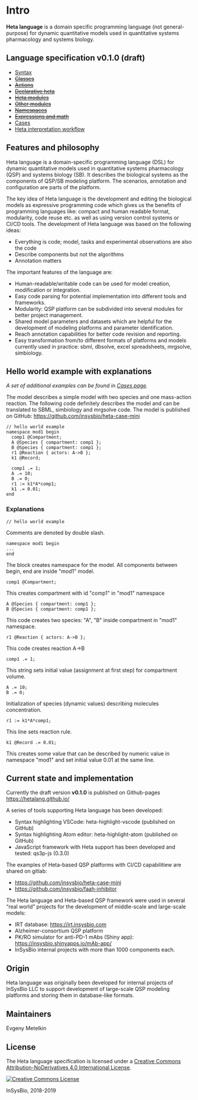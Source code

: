 
# Intro

**Heta language** is a domain specific programming language (not general-purpose) for dynamic quantitative models used in quantitative systems pharmacology and systems biology.

## Language specification v0.1.0 (draft)

- [Syntax](syntax)
- ~~[Classes](classes)~~
- ~~[Actions](actions)~~
- ~~[Declarative heta](heta-declarative)~~
- ~~[Heta modules](modules)~~
- ~~[Other modules](other-modules)~~
- ~~[Namespaces](namespaces)~~
- ~~[Expressions and math](expressions)~~
- [Cases](cases)
- [Heta interpretation workflow](workflow)

## Features and philosophy
Heta language is a domain-specific programming language (DSL) for dynamic quantitative models used in quantitative systems pharmacology (QSP) and systems biology (SB).  It describes the biological systems as the components of QSP/SB modeling platform. The scenarios, annotation and configuration are parts of the platform.

The key idea of Heta language is the development and editing the biological models as expressive programming code which gives us the benefits of programming languages like: compact and human readable format, modularity, code reuse etc. as well as using version control systems or CI/CD tools. The development of Heta language was based on the following ideas:

-	Everything is code; model, tasks and experimental observations are also the code
-	Describe components but not the algorithms
-	Annotation matters

The important features of the language are:

-	Human-readable/writable code can be used for model creation, modification or integration.
-	Easy code parsing for potential implementation into different tools and frameworks.
-	Modularity: QSP platform can be subdivided into several modules for better project management.
-	Shared model parameters and datasets which are helpful for the development of modeling platforms and parameter identification.
-	Reach annotation capabilities for better code revision and reporting.
-	Easy transformation from/to different formats of platforms and models currently used in practice: sbml, dbsolve, excel spreadsheets, mrgsolve, simbiology.

## Hello world example with explanations
*A set of additional examples can be found in [Cases page](cases).*

The model describes a simple model with two species and one mass-action reaction. The following code definitely describes the model and can be translated to SBML, simbiology and mrgsolve code. The model is published on GitHub: <https://github.com/insysbio/heta-case-mini>

```Heta
// hello world example
namespace mod1 begin
  comp1 @Compartment;
  A @Species { compartment: comp1 };
  B @Species { compartment: comp1 };
  r1 @Reaction { actors: A->B };
  k1 @Record;

  comp1 .= 1;
  A .= 10;
  B .= 0;
  r1 := k1*A*comp1;
  k1 .= 0.01;
end
```
### Explanations
```
// hello world example
```
Comments are denoted by double slash.
```heta
namespace mod1 begin
...
end
```
The block creates namespace for the model. All components between begin, end are inside "mod1" model.
```heta
comp1 @Compartment;
```
This creates compartment with id "comp1" in "mod1" namespace
```
A @Species { compartment: comp1 };
B @Species { compartment: comp1 };
```
This code creates two species: "A", "B" inside compartment in "mod1" namespace.
```heta  
r1 @Reaction { actors: A->B };
```
This code creates reaction A->B
```
comp1 .= 1;
```
This string sets initial value (assignment at first step) for compartment volume.
```
A .= 10;
B .= 0;
```
Initialization of species (dynamic values) describing molecules concentration.
```
r1 := k1*A*comp1;
```
This line sets reaction rule.
```
k1 @Record .= 0.01;
```
This creates some value that can be described by numeric value in namespace "mod1" and set initial value 0.01 at the same line.

## Current state and implementation
Currently the draft version **v0.1.0** is published on Github-pages <https://hetalang.github.io/>

A series of tools supporting Heta language has been developed:
- Syntax highlighting VSCode: heta-highlight-vscode (published on GitHub)
- Syntax highlighting Atom editor: heta-highlight-atom (published on GitHub)
- JavaScript framework with Heta support has been developed and tested: qs3p-js (0.3.0)

The examples of Heta-based QSP platforms with CI/CD capabilitiew are shared on gitlab: 
- https://github.com/insysbio/heta-case-mini 
- https://github.com/insysbio/faah-inhibitor

The Heta language and Heta-based QSP framework were used in several “real world” projects for the development of middle-scale and large-scale models:
-	IRT database: https://irt.insysbio.com 
-	Alzheimer-consortium QSP platform
-	PK/RO simulator for anti-PD-1 mAbs (Shiny app): https://insysbio.shinyapps.io/mAb-app/
-	InSysBio internal projects with more than 1000 components each.

## Origin
Heta language was originally been developed for internal projects of InSysBio LLC to support development of large-scale QSP modeling platforms and storing them in database-like formats.

## Maintainers
Evgeny Metelkin

## License
The Heta language specification is licensed under a <a rel="license" href="">[Creative Commons Attribution-NoDerivatives 4.0 International License](http://creativecommons.org/licenses/by-nd/4.0/).

[![Creative Commons License](https://i.creativecommons.org/l/by-nd/4.0/80x15.png)](http://creativecommons.org/licenses/by-nd/4.0/)

InSysBio, 2018-2019

